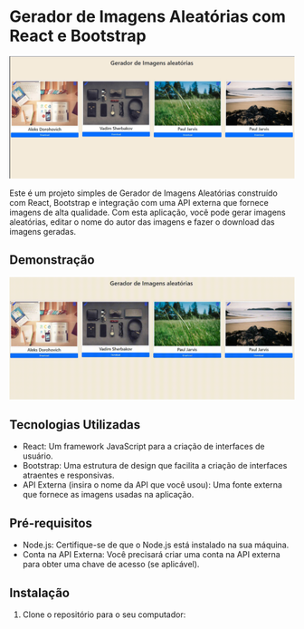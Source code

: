 # Gerador de Imagens Aleatórias com React e Bootstrap

![Imagem do Projeto](https://github.com/Zezinhojun/gerador-imagens/blob/7a421406e710756677863984d9a5ca1ba0cec059/fotodoprojeto.jpg)

Este é um projeto simples de Gerador de Imagens Aleatórias construído com React, Bootstrap e integração com uma API externa que fornece imagens de alta qualidade. Com esta aplicação, você pode gerar imagens aleatórias, editar o nome do autor das imagens e fazer o download das imagens geradas.

## Demonstração

![Video do Projeto](https://github.com/Zezinhojun/gerador-imagens/blob/7a421406e710756677863984d9a5ca1ba0cec059/gerador-imagens-aleatorias.gif)

## Tecnologias Utilizadas

- React: Um framework JavaScript para a criação de interfaces de usuário.
- Bootstrap: Uma estrutura de design que facilita a criação de interfaces atraentes e responsivas.
- API Externa (insira o nome da API que você usou): Uma fonte externa que fornece as imagens usadas na aplicação.

## Pré-requisitos

- Node.js: Certifique-se de que o Node.js está instalado na sua máquina.
- Conta na API Externa: Você precisará criar uma conta na API externa para obter uma chave de acesso (se aplicável).

## Instalação

1. Clone o repositório para o seu computador:
   ```bash

